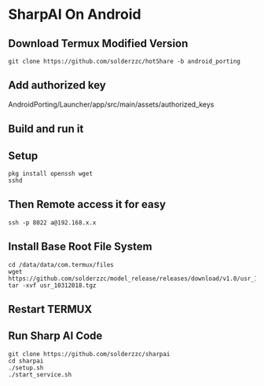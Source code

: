 # SharpAI On Android

## Download Termux Modified Version

```
git clone https://github.com/solderzzc/hotShare -b android_porting
```

## Add authorized key

AndroidPorting/Launcher/app/src/main/assets/authorized_keys

## Build and run it

## Setup

```
pkg install openssh wget
sshd
```

## Then Remote access it for easy

```
ssh -p 8022 a@192.168.x.x
```

## Install Base Root File System
```
cd /data/data/com.termux/files
wget https://github.com/solderzzc/model_release/releases/download/v1.0/usr_10312018.tgz
tar -xvf usr_10312018.tgz
```

## Restart TERMUX

## Run Sharp AI Code

```
git clone https://github.com/solderzzc/sharpai
cd sharpai
./setup.sh
./start_service.sh
```



